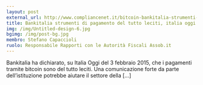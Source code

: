 ```yaml
---
layout: post
external_url: http://www.compliancenet.it/bitcoin-bankitalia-strumenti-di-pagamento-del-tutto-leciti-italia-oggi-3-febbraio-2015
title: Bankitalia strumenti di pagamento del tutto leciti, italia oggi
img: /img/Untitled-design-6.jpg
bgimg: /img/post-bg.jpg
membro: Stefano Capaccioli
ruolo: Responsabile Rapporti con le Autorità Fiscali Assob.it
---
```


Bankitalia ha dichiarato, su Italia Oggi del 3 febbraio 2015, che i pagamenti tramite bitcoin sono del tutto leciti. Una comunicazione forte da parte dell’istituzione potrebbe aiutare il settore della […]
